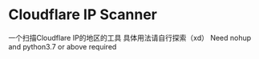 # Cloudflare IP Scanner
一个扫描Cloudflare IP的地区的工具
具体用法请自行探索（xd）
Need nohup and python3.7 or above required
